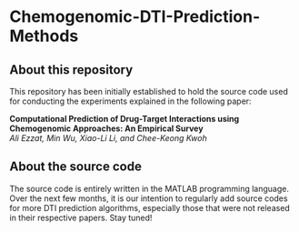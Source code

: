 # Chemogenomic-DTI-Prediction-Methods


## About this repository
This repository has been initially established to hold the source code used for conducting the experiments explained in the following paper:

**Computational Prediction of Drug-Target Interactions using Chemogenomic Approaches: An Empirical Survey**  
*Ali Ezzat, Min Wu, Xiao-Li Li, and Chee-Keong Kwoh*


## About the source code
The source code is entirely written in the MATLAB programming language. Over the next few months, it is our intention to regularly add source codes for more DTI prediction algorithms, especially those that were not released in their respective papers. Stay tuned!
